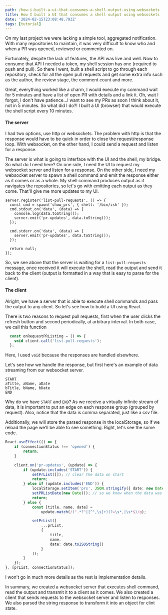 ```yaml
---
path: /how-i-built-a-ui-that-consumes-a-shell-output-using-websockets
title: How I built a UI that consumes a shell output using websockets
date: '2024-02-15T23:08:48.793Z'
tags: [tutorial]
---
```

On my last project we were lacking a simple tool, aggregated notification. 
With many repositories to maintain, it was very difficult to know who and when a PR was opened, reviewed
or commented on. 

Fortunately, despite the lack of features, the API was live and well. Now to consume that API I needed a token, my shell 
session has one (required to push and pull). So there I went, built a shell script to go through 
each repository, check for all the open pull requests and get some extra info such as the author, the review stage, 
the comment count and more. 

Great, everything worked like a charm, I would execute my command wait for 5 minutes and have a list of open PR 
with details and a link it. Oh, wait I forgot, I don't have patience...I want to see my PRs as soon I think about it, not in 5 minutes.
So what did I do?! I built a UI (browser) that would execute the shell script every 10 minutes.

#### The server
I had two options, use http or websockets. The problem with http is that the response would have to be quick in order
to close the request/response loop. With websocket, on the other hand, I could send a request and listen for a response.

The server is what is going to interface with the UI and the shell, my bridge. So what do I need here? On one side, 
I need the UI to request my websocket server and listen for a response. On the other side, I need my websocket server to 
spawn a shell command and emit the response either as it comes or as a whole. My shell command produces output as it 
navigates the repositories, so let's go with emitting each output as they come. That'll give me more updates to my UI. 
```shell
server.register('list-pull-requests', () => {
  const cmd = spawn('show_prs', { shell: '/bin/zsh' });
  cmd.stdout.on('data', (data) => {
    console.log(data.toString());
    server.emit('pr-updates', data.toString());
  });

  cmd.stderr.on('data', (data) => {
    server.emit('pr-updates', data.toString());
  });

  return null;
});
```
So, we see above that the server is waiting for a `list-pull-requests` message, once received it will execute the shell,
read the output and send it back to the client (output is formatted in a way that is easy to parse for the client). 


#### The client
Alright, we have a server that is able to execute shell commands and pass the output to any client. So let's see how to build
a UI using React.

There is two reasons to request pull requests, first when the user clicks the refresh button and second periodically, at 
arbitrary interval. In both case, we call this function
```typescript
  const onRequestPRListing = () => {
    void client.call('list-pull-requests');
  };
```
Here, I used `void` because the responses are handled elsewhere. 

Let's see how we handle the response, but first here's an example of data streaming from our websocket server.
```
START
aTitte, aName, aDate 
bTitle, bName, bDate
END
```
Why do we have `START` and `END`? As we receive a virtually infinite stream of data, it is important to put an edge on each
response group (grouped by request). Also, notice that the data is comma separated, just like a csv file.

Additionally, we will store the parsed response in the localStorage, so if we reload the page we'll be able to see something. Right,
let's see the some code.
```typescript
React.useEffect(() => {
    if (connectionStatus !== 'opened') {
        return;
    }

    client.on('pr-updates', (update) => {
        if (update.includes('START')) {
            setPrList([]); // clear the data on start
            return;
        } else if (update.includes('END')) {
            localStorage.setItem('prs', JSON.stringify({ date: new Date(), data: prList }));
            setPRListDate(new Date()); // so we know when the data was fetched
            return;
        } else {
            const [title, name, date] =
                update.match(/(".*?"|[^",\s]+)(?=\s*,|\s*$)/g);

            setPrList([
                ...prList,
                {
                    title,
                    name,
                    date: date.toISOString()
                }
            ]);
        }
    });
}, [prList, connectionStatus]);
```

I won't go in much more details as the rest is implementation details.

In summary, we created a websocket server that executes shell command, read the output and transmit it to a client as it comes.
We also created a client that sends requests to the websocket server and listen to responses. We also parsed the string response
to transform it into an object for clint state. 
